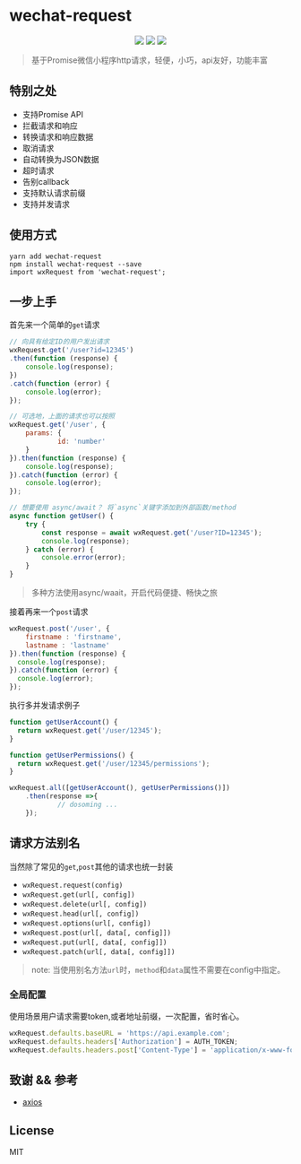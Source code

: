 



# wechat-request

<p align="center">
    <img src="https://img.shields.io/npm/dm/wechat-request.svg?style=flat-square" />
    <img src="https://img.shields.io/npm/v/wechat-request.svg?style=flat-square" />
    <img src="https://img.shields.io/badge/license-MIT-blue.svg?style=flat-square" />
</p>

> 基于Promise微信小程序http请求，轻便，小巧，api友好，功能丰富


## 特别之处
- 支持Promise API
- 拦截请求和响应
- 转换请求和响应数据
- 取消请求
- 自动转换为JSON数据
- 超时请求
- 告别callback
- 支持默认请求前缀
- 支持并发请求

## 使用方式

```yarn add wechat-request``` <br />
```npm install wechat-request --save ```<br />
```import wxRequest from 'wechat-request';```<br />



## 一步上手

首先来一个简单的```get```请求
```js
// 向具有给定ID的用户发出请求
wxRequest.get('/user?id=12345')
.then(function (response) {
	console.log(response);
})
.catch(function (error) {
	console.log(error);
});

// 可选地，上面的请求也可以按照
wxRequest.get('/user', {
	params: {
			id: 'number'
	}
}).then(function (response) {
    console.log(response);
}).catch(function (error) {
    console.log(error);
});

// 想要使用 async/await？ 将`async`关键字添加到外部函数/method
async function getUser() {
	try {
		const response = await wxRequest.get('/user?ID=12345');
		console.log(response);
	} catch (error) {
		console.error(error);
	}
}
```
> 多种方法使用async/waait，开启代码便捷、畅快之旅

接着再来一个```post```请求

```js
wxRequest.post('/user', {
	firstname : 'firstname',
	lastname : 'lastname'
}).then(function (response) {
  console.log(response);
}).catch(function (error) {
  console.log(error);
});
```

执行多并发请求例子

```js
function getUserAccount() {
  return wxRequest.get('/user/12345');
}

function getUserPermissions() {
  return wxRequest.get('/user/12345/permissions');
}

wxRequest.all([getUserAccount(), getUserPermissions()])
	.then(response =>{
			// dosoming ...
	});
```

## 请求方法别名
当然除了常见的```get```,```post```其他的请求也统一封装

- ```wxRequest.request(config)```
- ```wxRequest.get(url[, config])```
- ```wxRequest.delete(url[, config])```
- ```wxRequest.head(url[, config])```
- ```wxRequest.options(url[, config])```
- ```wxRequest.post(url[, data[, config]])```
- ```wxRequest.put(url[, data[, config]])```
- ```wxRequest.patch(url[, data[, config]])```

> note: 当使用别名方法`url`时，`method`和`data`属性不需要在config中指定。


### 全局配置

使用场景用户请求需要token,或者地址前缀，一次配置，省时省心。

```js
wxRequest.defaults.baseURL = 'https://api.example.com';
wxRequest.defaults.headers['Authorization'] = AUTH_TOKEN;
wxRequest.defaults.headers.post['Content-Type'] = 'application/x-www-form-urlencoded';
```

## 致谢 && 参考
* [axios](https://github.com/axios/axios)


## License

MIT

